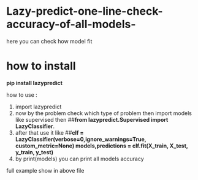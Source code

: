 # Lazy-predict-one-line-check-accuracy-of-all-models-
here you can check how model fit 

# how to install 
**pip install lazypredict**

how to use :
 1. import lazypredict
 2. now by the problem check which type of problem then import models like supervised then    ##**from lazypredict.Supervised import LazyClassifier**.
 3. after that use it like  ##**clf = LazyClassifier(verbose=0,ignore_warnings=True, custom_metric=None)
models,predictions = clf.fit(X_train, X_test, y_train, y_test)**
 4. by print(models)  you can print all models accuracy 

  
 full example show in above file 
 

